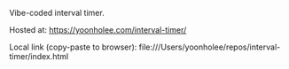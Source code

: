 Vibe-coded interval timer.

Hosted at: <https://yoonholee.com/interval-timer/>

Local link (copy-paste to browser):
file:///Users/yoonholee/repos/interval-timer/index.html
